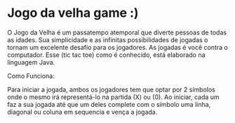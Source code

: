  #                                     Jogo da velha game :)
O Jogo da Velha é um passatempo atemporal que diverte pessoas de todas as idades. Sua simplicidade e as infinitas possibilidades de jogadas o tornam um excelente desafio para os jogadores. As jogadas é você contra o computador. Esse (tic tac toe) como é conhecido, está elaborado na linguagem Java. 

Como Funciona:

Para iniciar a jogada, ambos os jogadores tem que optar por 2 símbolos onde o mesmo irá representá-lo na partida (X) ou (0). Ao iniciar, cada um faz a sua jogada até que um deles complete com o símbolo uma linha, diagonal ou coluna em sequencia e vença a jogada. 
